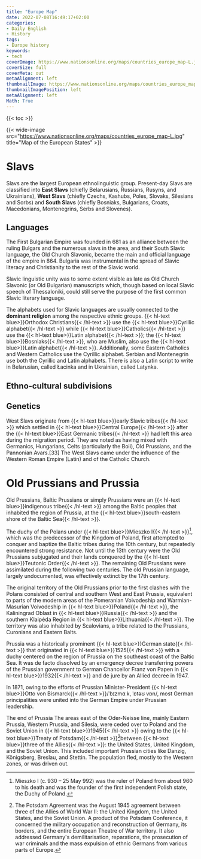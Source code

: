 ```yaml
---
title: "Europe Map"
date: 2022-07-08T16:49:17+02:00
categories:
- Daily English
- History
tags:
- Europe history
keywords:
- tech
coverImage: https://www.nationsonline.org/maps/countries_europe_map-L.jpg
coverSize: full
coverMeta: out
metaAlignment: left
thumbnailImage: https://www.nationsonline.org/maps/countries_europe_map-L.jpg
thumbnailImagePosition: left
metaAlignment: left
Math: True
---
```

<!--more-->
{{< toc >}}

{{< wide-image src="https://www.nationsonline.org/maps/countries_europe_map-L.jpg" title="Map of the European States" >}}

# Slavs
Slavs are the largest European ethnolinguistic group. Present-day Slavs are classified into **East Slavs** (chiefly Belarusians, Russians, Rusyns, and Ukrainians), **West Slavs** (chiefly Czechs, Kashubs, Poles, Slovaks, Silesians and Sorbs) and **South Slavs** (chiefly Bosniaks, Bulgarians, Croats, Macedonians, Montenegrins, Serbs and Slovenes).

## Languages
The First Bulgarian Empire was founded in 681 as an alliance between the ruling Bulgars and the numerous slavs in the area, and their South Slavic language, the Old Church Slavonic, became the main and official language of the empire in 864. Bulgaria was instrumental in the spread of Slavic literacy and Christianity to the rest of the Slavic world.

Slavic linguistic unity was to some extent visible as late as Old Church Slavonic (or Old Bulgarian) manuscripts which, though based on local Slavic speech of Thessaloniki, could still serve the purpose of the first common Slavic literary language.

The alphabets used for Slavic languages are usually connected to the **dominant religion** among the respective ethnic groups. {{< hl-text blue>}}Orthodox Christians{{< /hl-text >}} use the {{< hl-text blue>}}Cyrillic alphabet{{< /hl-text >}} while {{< hl-text blue>}}Catholics{{< /hl-text >}} use the {{< hl-text blue>}}Latin alphabet{{< /hl-text >}}; the {{< hl-text blue>}}Bosniaks{{< /hl-text >}}, who are Muslim, also use the {{< hl-text blue>}}Latin alphabet{{< /hl-text >}}. Additionally, some Eastern Catholics and Western Catholics use the Cyrillic alphabet. Serbian and Montenegrin use both the Cyrillic and Latin alphabets. There is also a Latin script to write in Belarusian, called Łacinka and in Ukrainian, called Latynka.

## Ethno-cultural subdivisions

## Genetics
West Slavs originate from {{< hl-text blue>}}early Slavic tribes{{< /hl-text >}} which settled in {{< hl-text blue>}}Central Europe{{< /hl-text >}} after the {{< hl-text blue>}}East Germanic tribes{{< /hl-text >}} had left this area during the migration period. They are noted as having mixed with Germanics, Hungarians, Celts (particularly the Boii), Old Prussians, and the Pannonian Avars.[33] The West Slavs came under the influence of the Western Roman Empire (Latin) and of the Catholic Church.

# Old Prussians and Prussia
Old Prussians, Baltic Prussians or simply Prussians were an {{< hl-text blue>}}indigenous tribe{{< /hl-text >}} among the Baltic peoples that inhabited the region of Prussia, at the {{< hl-text blue>}}south-eastern shore of the Baltic Sea{{< /hl-text >}}.

The duchy of the Polans under {{< hl-text blue>}}Mieszko I{{< /hl-text >}}[^mie], which was the predecessor of the Kingdom of Poland, first attempted to conquer and baptize the Baltic tribes during the 10th century, but repeatedly encountered strong resistance. Not until the 13th century were the Old Prussians subjugated and their lands conquered by the {{< hl-text blue>}}Teutonic Order{{< /hl-text >}}. The remaining Old Prussians were assimilated during the following two centuries. The old Prussian language, largely undocumented, was effectively extinct by the 17th century.

The original territory of the Old Prussians prior to the first clashes with the Polans consisted of central and southern West and East Prussia, equivalent to parts of the modern areas of the Pomeranian Voivodeship and Warmian-Masurian Voivodeship in {{< hl-text blue>}}Poland{{< /hl-text >}}, the Kaliningrad Oblast in {{< hl-text blue>}}Russia{{< /hl-text >}} and the southern Klaipėda Region in {{< hl-text blue>}}Lithuania{{< /hl-text >}}. The territory was also inhabited by Scalovians, a tribe related to the Prussians, Curonians and Eastern Balts.

Prussia was a historically prominent {{< hl-text blue>}}German state{{< /hl-text >}} that originated in {{< hl-text blue>}}1525{{< /hl-text >}} with a duchy centered on the region of Prussia on the southeast coast of the Baltic Sea. It was de facto dissolved by an emergency decree transferring powers of the Prussian government to German Chancellor Franz von Papen in {{< hl-text blue>}}1932{{< /hl-text >}} and de jure by an Allied decree in 1947.

In 1871, owing to the efforts of Prussian Minister-President {{< hl-text blue>}}Otto von Bismarck{{< /hl-text >}}/ˈbɪzmɑːk, ˈɒtəʊ vɒn/, most German principalities were united into the German Empire under Prussian leadership.

The end of Prussia
The areas east of the Oder-Neisse line, mainly Eastern Prussia, Western Prussia, and Silesia, were ceded over to Poland and the Soviet Union in {{< hl-text blue>}}1945{{< /hl-text >}} owing to the {{< hl-text blue>}}Treaty of Potsdam{{< /hl-text >}}[^pos]between {{< hl-text blue>}}three of the Allies{{< /hl-text >}}: the United States, United Kingdom, and the Soviet Union. This included important Prussian cities like Danzig, Königsberg, Breslau, and Stettin. The population fled, mostly to the Western zones, or was driven out.

[^mie]: Mieszko I  (c. 930 – 25 May 992) was the ruler of Poland from about 960 to his death and was the founder of the first independent Polish state, the Duchy of Poland.
[^pos]: The Potsdam Agreement was the August 1945 agreement between three of the Allies of World War II: the United Kingdom, the United States, and the Soviet Union. A product of the Potsdam Conference, it concerned the military occupation and reconstruction of Germany, its borders, and the entire European Theatre of War territory. It also addressed Germany's demilitarisation, reparations, the prosecution of war criminals and the mass expulsion of ethnic Germans from various parts of Europe.
